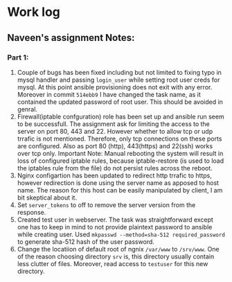 # Work log

## Naveen's assignment  Notes:
### Part 1:
1. Couple of bugs has been fixed including but not limited to fixing typo in mysql handler and passing `login_user` while setting root user creds for mysql. At this point ansible provisioning does not exit with any error. Moreover in commit `514ebb9` I have changed the task name, as it contained the updated password of root user. This should be avoided in genral.
2. Firewall(iptable confguration) role has been set up and ansible run seem to be successfull. The assignment ask for limiting the access to the server on port 80, 443 and 22. However whether to allow tcp or udp trrafic is not mentioned. Therefore, only tcp connections on these ports are configured. Also as port 80 (http), 443(https) and 22(ssh) works over tcp only. Important Note: Manual rebooting the system will result in loss of configured iptable rules, because iptable-restore (is used to load the iptables rule from the file) do not persist rules across the reboot.
3. Nginx configartion has been updated to redirect http trrafic to https, however redirection is done using the server name as apposed to host name. The reason for this host can be easily manipulated by client, I am bit skeptical about it.
4. Set `server_tokens` to off to remove the server version from the response.
5. Created test user in webserver. The task was straightforward except one has to keep in mind to not provide plaintext password to ansible while creating user. Used `mkpasswd --method=sha-512 required_password` to generate sha-512 hash of the user password.
6. Change the locatiion of default root of ngnix `/var/www` to `/srv/www`. One of the reason choosing directory `srv` is, this directory usually contain less clutter of files. Moreover, read access to `testuser` for this new directory.
